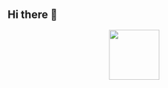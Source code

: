 ## Hi there 👋

<div id="header" align="center">
  <img src="https://media.giphy.com/media/WrNWPknO6rajK4Yx7n/giphy.gif?cid=ecf05e47c2r1aioby1ce1f97d8zog0e27y61c759k130f12t&ep=v1_gifs_search&rid=giphy.gif&ct=g" width="100"/>
</div>
